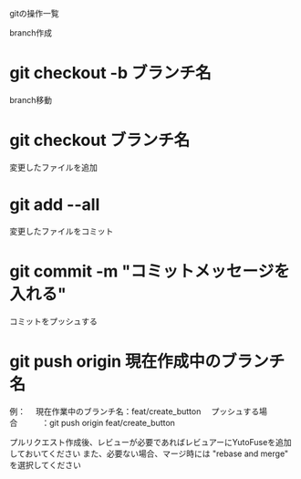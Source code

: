 gitの操作一覧

branch作成
# git checkout -b ブランチ名

branch移動
# git checkout ブランチ名

変更したファイルを追加
# git add --all

変更したファイルをコミット
# git commit -m "コミットメッセージを入れる"

コミットをプッシュする
# git push origin 現在作成中のブランチ名
例：
　現在作業中のブランチ名：feat/create_button
　プッシュする場合　　　：git push origin feat/create_button

プルリクエスト作成後、レビューが必要であればレビュアーにYutoFuseを追加しておいてください
また、必要ない場合、マージ時には "rebase and merge" を選択してください

